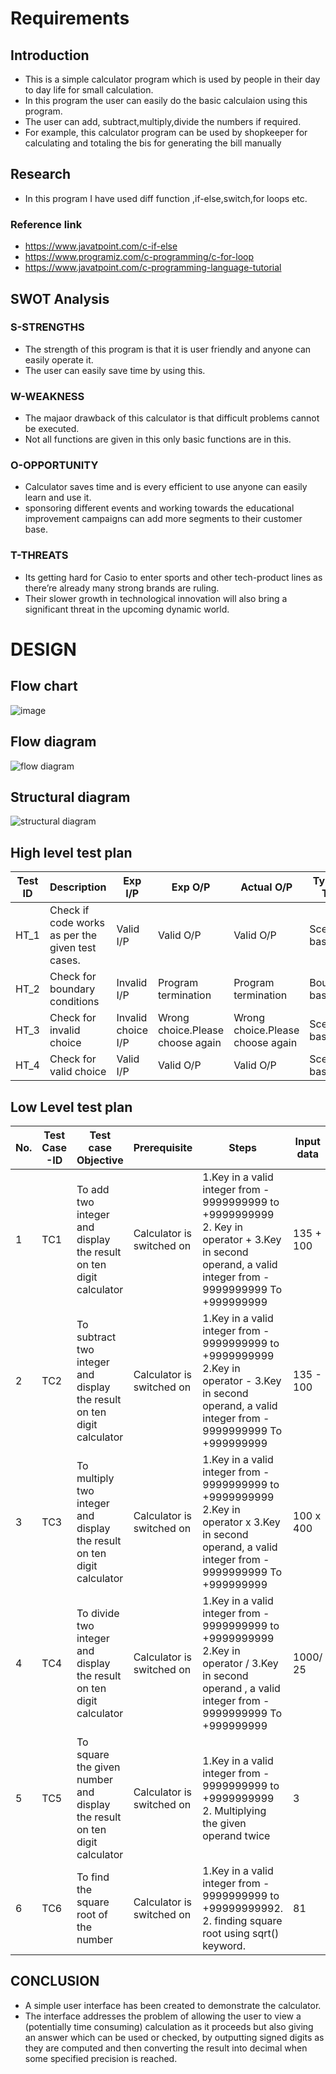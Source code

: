 # Requirements
## Introduction
* This is a simple calculator program which is used by people in their day to day life for small calculation.
* In this program the user can easily do the basic calculaion using this program.
* The user can add, subtract,multiply,divide the numbers if required.
* For example, this calculator program can be used by shopkeeper for calculating and totaling the bis for generating the bill manually

## Research
* In this program I have used diff function ,if-else,switch,for loops etc.
 ### Reference link
* https://www.javatpoint.com/c-if-else
* https://www.programiz.com/c-programming/c-for-loop
* https://www.javatpoint.com/c-programming-language-tutorial

## SWOT Analysis
### S-STRENGTHS
* The strength of this program is that it is user friendly and anyone can easily operate it.
* The user can easily save time by using this.
### W-WEAKNESS
* The majaor drawback of this calculator is that difficult problems cannot be executed.
* Not all functions are given in this only basic functions are in this.
### O-OPPORTUNITY
* Calculator saves time and is every efficient to use anyone can easily learn and use it.
* sponsoring different events and working towards the educational improvement campaigns can add more segments to their customer base.
### T-THREATS
* Its getting hard for Casio to enter sports and other tech-product lines as there’re already many strong brands are ruling. 
* Their slower growth in technological innovation will also bring a significant threat in the upcoming dynamic world.

# DESIGN
## Flow chart
![image](https://user-images.githubusercontent.com/74638840/161234951-42ad6847-71b1-407d-ab9a-b9c58c3575a1.png)
## Flow diagram
![flow diagram](https://user-images.githubusercontent.com/74638840/161393405-7feb8770-fca0-49eb-b37c-af42e7a9d95f.jpg)

## Structural diagram
![structural diagram](https://user-images.githubusercontent.com/74638840/161393451-ab85a83c-48a2-4d65-b943-d62a9da1396d.jpg)



## High level test plan

| **Test ID** | **Description**                                              | **Exp I/P** | **Exp O/P** | **Actual O/P** |**Type Of Test**  |    
|-------------|--------------------------------------------------------------|------------|-------------|----------------|------------------|
|  HT_1       |Check if code works as per the given test cases.              |  Valid I/P  |Valid O/P|Valid O/P|Scenario based |
|  HT_2       |Check for boundary conditions                                 |  Invalid I/P|Program termination|Program termination |Boundary based    |
|  HT_3       |Check for invalid choice                                      |  Invalid choice I/P|Wrong choice.Please choose again|Wrong choice.Please choose again|Scenario based    |
|  HT_4       |Check for valid choice                                        |  Valid I/P|Valid O/P|Valid O/P|Scenario based |

## Low Level test plan
| **No.**| **Test Case -ID**  | **Test case Objective**                                                   | **Prerequisite**              | **Steps**                                                                                                                                                        | **Input data**  | **Expected Result**                                                  |  **Actual Result**              | **Remarks/ Status**              | 
|--------|--------------------|---------------------------------------------------------------------------|-------------------------------|------------------------------------------------------------------------------------------------------------------------------------------------------------------|-----------------|---------------------------------------------------------------------------------|---------------------|---------------------|
|1       | TC1                | To add two integer and display the result on ten digit calculator| Calculator is switched on     | 1.Key in a valid integer from - 9999999999 to +9999999999 2. Key in operator + 3.Key in second operand, a valid integer from - 9999999999 To +999999999   | 135 + 100       |235(addition, above ten digits will be expressed in exponential form)            |  235                |  Pass               |
|2       | TC2                | To subtract two integer and display the result on ten digit calculator| Calculator is switched on     | 1.Key in a valid integer from - 9999999999 to +9999999999 2.Key in operator - 3.Key in second operand, a valid integer from - 9999999999 To +999999999   | 135 - 100         |35(subtaction, above ten digits will be expressed in exponential form)            |  35                 |  Pass               |
|3       | TC3                | To multiply two integer and display the result on ten digit calculator| Calculator is switched on     | 1.Key in a valid integer from - 9999999999 to +9999999999 2.Key in operator x 3.Key in second operand, a valid integer from - 9999999999 To +999999999   |100 x 400          |40000(multiplication, above ten digits will be expressed in exponential form)            | 40000                |  Pass               |
|4       | TC4                | To divide two integer and display the result on ten digit calculator| Calculator is switched on     | 1.Key in a valid integer from - 9999999999 to +9999999999 2.Key in operator / 3.Key in second operand , a valid integer from - 9999999999 To +999999999   |1000/ 25          |40(multiplication, above ten digits will be expressed in exponential form)            | 40                  |  Pass               |
|5       | TC5                | To square the given number and display the result on ten digit calculator| Calculator is switched on     | 1.Key in a valid integer from - 9999999999 to +9999999999 2. Multiplying the given operand twice                                                            |3                  |9(square, above ten digits will be expressed in exponential form)                        | 9                   |  Pass               |
|6       | TC6                | To find the square root of the number                                     | Calculator is switched on     | 1.Key in a valid integer from - 9999999999 to +99999999992. 2. finding square root using sqrt() keyword.                                                    |81                  |9(sqrt , above ten digits will be expressed in exponential form)                        | 9                |  Pass               |
## CONCLUSION
* A simple user interface has been created to demonstrate the calculator. 
* The interface addresses the problem of allowing the user to view a (potentially time consuming) calculation as it proceeds but also giving an answer which can be used or checked, by outputting signed digits as they are computed and then converting the result into decimal when some specified precision is reached.

